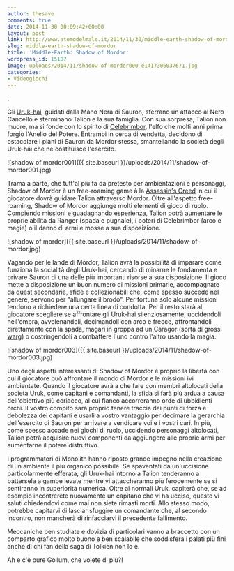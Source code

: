 ```yaml
---
author: thesave
comments: true
date: 2014-11-30 00:09:42+00:00
layout: post
link: http://www.atomodelmale.it/2014/11/30/middle-earth-shadow-of-mordor/
slug: middle-earth-shadow-of-mordor
title: 'Middle-Earth: Shadow of Mordor'
wordpress_id: 15187
image: uploads/2014/11/shadow-of-mordor000-e1417306037671.jpg
categories:
- Videogiochi
---
```


.

Gli [Uruk-hai](http://it.wikipedia.org/wiki/Uruk-hai), guidati dalla Mano Nera di Sauron, sferrano un attacco al Nero Cancello e sterminano Talion e la sua famiglia. Con sua sorpresa, Talion non muore, ma si fonde con lo spirito di [Celebrimbor](http://en.wikipedia.org/wiki/Celebrimbor), l'elfo che molti anni prima forgiò l'Anello del Potere. Entrambi in cerca di vendetta, decidono di ostacolare i piani di Sauron da Mordor stessa, smantellando la società degli Uruk-hai che ne costituisce l'esercito.

![shadow of mordor001]({{ site.baseurl }}/uploads/2014/11/shadow-of-mordor001.jpg)

Trama a parte, che tutt'al più fa da pretesto per ambientazioni e personaggi, Shadow of Mordor è un free-roaming game à la [Assassin's Creed](/2010/05/05/assassins-creed-2/) in cui il giocatore dovrà guidare Talion attraverso Mordor. Oltre all'aspetto free-roaming, Shadow of Mordor aggiunge molti elementi di gioco di ruolo. Compiendo missioni e guadagnando esperienza, Talion potrà aumentare le proprie abilità da Ranger (spada e pugnale), i poteri di Celebrimbor (arco e magie) o il danno di armi e mosse a sua disposizione.

![shadow of mordor]({{ site.baseurl }}/uploads/2014/11/shadow-of-mordor.jpg)

Vagando per le lande di Mordor, Talion avrà la possibilità di imparare come funziona la socialità degli Uruk-hai, cercando di minarne le fondamenta e privare Sauron di una delle più importanti risorse a sua disposizione. Il gioco mette a disposizione un buon numero di missioni primarie, accompagnate da quest secondarie, sfide e collezionabili che, come spesso succede nel genere, servono per "allungare il brodo". Per fortuna solo alcune missioni tendono a richiedere una certa linea di condotta. Per il resto starà al giocatore scegliere se affrontare gli Uruk-hai silenziosamente, uccidendoli nell'ombra, avvelenandoli, decimandoli con arco e frecce, affrontandoli direttamente con la spada, magari in groppa ad un Caragor (sorta di grossi [warg](http://it.wikipedia.org/wiki/Warg)) o costringendoli a combattere l'uno contro l'altro usando la magia.

![shadow of mordor003]({{ site.baseurl }}/uploads/2014/11/shadow-of-mordor003.jpg)

Uno degli aspetti interessanti di Shadow of Mordor è proprio la libertà con cui il giocatore può affrontare il mondo di Mordor e le missioni ivi ambientate. Quando il giocatore avrà a che fare con membri altolocati della società Uruk, come capitani e comandanti, la sfida si farà più ardua a causa dell'obiettivo più coriaceo, al cui fianco accorreranno orde di ubbidienti orchi. Il vostro compito sarà proprio tenere traccia dei punti di forza e debolezza dei capitani e usarli a vostro vantaggio per decimare la gerarchia dell'esercito di Sauron per arrivare a vendicare voi e i vostri cari. In più, come spesso accade nei giochi di ruolo, uccidendo personaggi altolocati, Talion potrà acquisire nuovi componenti da aggiungere alle proprie armi per aumentarne il potere distruttivo.

I programmatori di Monolith hanno riposto grande impegno nella creazione di un ambiente il più organico possibile. Se spaventati da un'uccisione particolarmente efferata, gli Uruk-hai intorno a Talion tenderanno a battersela a gambe levate mentre vi attaccheranno più ferocemente se si sentiranno in superiorità numerica. Oltre ai normali Uruk, capiterà che, se ad esempio incontrerete nuovamente un capitano che vi ha ucciso, questo vi saluti chiedendovi come mai non siete rimasti morti. Allo stesso modo, potrebbe capitarvi di lasciar sfuggire un comandante che, al secondo incontro, non mancherà di rinfacciarvi il precedente fallimento.

Meccaniche ben studiate e dovizia di particolari vanno a braccetto con un comparto grafico molto buono e ben scalabile che soddisferà i palati più fini anche di chi fan della saga di Tolkien non lo è.

Ah e c'è pure Gollum, che volete di più?!
